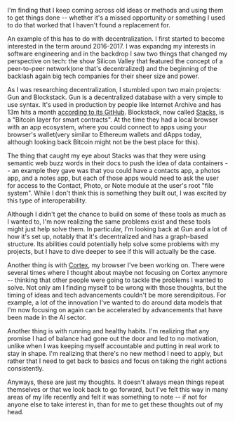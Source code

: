 
I'm finding that I keep coming across old ideas or methods and using them to get things done -- whether it's a missed opportunity or something I used to do that worked that I haven't found a replacement for. 

An example of this has to do with decentralization. I first started to become interested in the term around 2016-2017. I was expandng my interests in software engineering and in the backdrop I saw two things that changed my perspective on tech: the show Silicon Valley that featured the concept of a peer-to-peer network(one that's decentralized) and the beginning of the backlash again big tech companies for their sheer size and power. 

As I was researching decentralization, I stumbled upon two main projects: Gun and Blockstack. Gun is a decentralized database with a very simple to use syntax. It's used in production by people like Internet Archive and has 13m hits a month [according to its GitHub](https://github.com/amark/gun). Blockstack, now called [Stacks](https://www.stacks.co/), is a "Bitcoin layer for smart contracts". At the time they had a local browser with an app ecosystem, where you could connect to apps using your browser's wallet(very similar to Ethereum wallets and dApps today, although looking back Bitcoin might not be the best place for this). 

The thing that caught my eye about Stacks was that they were using semantic web buzz words in their docs to push the idea of data containers -- an example they gave was that you could have a contacts app, a photos app, and a notes app, but each of those apps would need to ask the user for access to the Contact, Photo, or Note module at the user's root "file system". While I don't think this is something they built out, I was excited by this type of interoperability. 

Although I didn't get the chance to build on some of these tools as much as I wanted to, I'm now realizing the same problems exist and these tools might just help solve them. In particular, I'm looking back at Gun and a lot of how it's set up, notably that it's decentralized and has a graph-based structure. Its abilities could potentially help solve some problems with my projects, but I have to dive deeper to see if this will actually be the case.

Another thing is with [Cortex](https://withcortex.com), my browser I've been working on. There were several times where I thought about maybe not focusing on Cortex anymore -- thinking that other people were going to tackle the problems I wanted to solve. Not only am I finding myself to be wrong with those thoughts, but the timing of ideas and tech advancements couldn't be more serendipitous. For example, a lot of the innovation I've wanted to do around data models that I'm now focusing on again can be accelerated by advancements that have been made in the AI sector.

Another thing is with running and healthy habits. I'm realizing that any promise I had of balance had gone out the door and led to no motivation, unlike when I was keeping myself accountable and putting in real work to stay in shape. I'm realizing that there's no new method I need to apply, but rather that I need to get back to basics and focus on taking the right actions consistently.

Anyways, these are just my thoughts. It doesn't always mean things repeat themselves or that we look back to go forward, but I've felt this way in many areas of my life recently and felt it was something to note -- if not for anyone else to take interest in, than for me to get these thoughts out of my head.